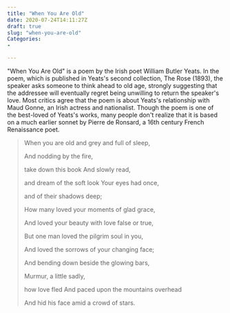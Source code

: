 ```yaml
---
title: "When You Are Old"
date: 2020-07-24T14:11:27Z
draft: true
slug: "when-you-are-old"
Categories: 
- 

---
```


"When You Are Old" is a poem by the Irish poet William Butler Yeats. In the poem, which is published in Yeats's second collection, The Rose (1893), the speaker asks someone to think ahead to old age, strongly suggesting that the addressee will eventually regret being unwilling to return the speaker's love. Most critics agree that the poem is about Yeats's relationship with Maud Gonne, an Irish actress and nationalist. Though the poem is one of the best-loved of Yeats's works, many people don't realize that it is based on a much earlier sonnet by Pierre de Ronsard, a 16th century French Renaissance poet.


>When you are old and grey and full of sleep,
>
>And nodding by the fire, 
>
>take down this book And slowly read, 
>
>and dream of the soft look Your eyes had once, 
>
>and of their shadows deep; 
>
>
>How many loved your moments of glad grace,
>
>And loved your beauty with love false or true,
>
>But one man loved the pilgrim soul in you, 
>
>And loved the sorrows of your changing face; 
>
>
>And bending down beside the glowing bars,
>
>Murmur, a little sadly, 
>
>how love fled And paced upon the mountains overhead 
>
>And hid his face amid a crowd of stars.